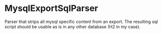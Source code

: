 # MysqlExportSqlParser
Parser that strips all mysql specific content from an export. The resulting sql script should be usable as is in any other database (H2 in my case).
